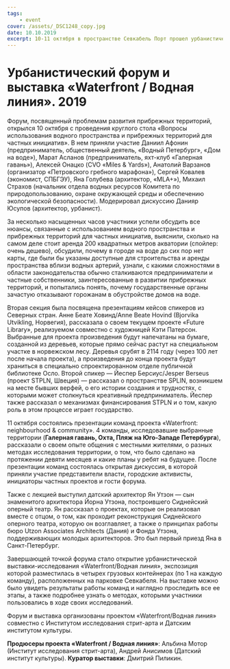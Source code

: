 ```yaml
---
tags:
    - event
cover: /assets/_DSC1248_copy.jpg
date: 10.10.2019
excerpt: 10-11 октября в пространстве Севкабель Порт прошел урбанистический форум «Waterfront/Водная линия», а также открылась одноименная выставка-исследование
---
```


# Урбанистический форум и выставка «Waterfront / Водная линия». 2019

Форум, посвященный проблемам развития прибрежных территорий, открылся 10 октября с проведения круглого стола «Вопросы использования водного пространства и прибрежных территорий для частных инициатив». В нем приняли участие Даниил Афонин (предприниматель, общественный деятель, «Водный Петербург», «Дом на воде»), Марат Асланов (предприниматель, яхт-клуб «Галерная гавань»), Алексей Онацко (CVO «Miles & Yards»), Анатолий Варзанов (организатор «Петровского гребного марафона»), Сергей Ковалев (экономист, СПБГЭУ), Яна Голубева (архитектор, «MLA+»), Михаил Страхов (начальник отдела водных ресурсов Комитета по природопользованию, охране окружающей среды и обеспечению экологической безопасности). Модерировал дискуссию Данияр Юсупов (архитектор, урбанист).

За несколько насыщенных часов участники успели обсудить все нюансы, связанные с использованием водного пространства и прибрежных территорий для частных инициатив, выяснили, сколько на самом деле стоит аренда 200 квадратных метров акватории (спойлер: очень дешево), обсудили, почему в городе на воде до сих пор нет карты, где были бы указаны доступные для строительства и аренды пространства вблизи водных артерий, узнали, с какими сложностями в области законодательства обычно сталкиваются предприниматели и частные собственники, заинтересованные в развитии прибрежных территорий, и попытались понять, почему государственные органы зачастую отказывают горожанам в обустройстве домов на воде.
 
Вторая секция была посвящена презентациям кейсов спикеров из Северных стран. Анне Беате Ховинд/Anne Beate Hovind (Bjorvika Utvikling, Норвегия), рассказала о своем текущем проекте «Future Library», реализуемом совместно с художницей Кэти Патерсон. Выбранные для проекта произведения будут напечатаны на бумаге, созданной из деревьев, которые прямо сейчас растут на специальном участке в норвежском лесу. Деревья срубят в 2114 году (через 100 лет после начала проекта), а произведения до конца проекта будут храниться в специально спроектированном отделе публичной библиотеке Осло. Второй спикер — Йеспер Берсиус/Jesper Berseus (проект STPLN, Швеция) — рассказал о пространстве SPLIN, возникшем на месте бывших верфей, о его истории создания и трудностях, с которыми может столкнуться креативный предприниматель. Йеспер также рассказал о механизмах финансирования STPLN и о том, какую роль в этом процессе играет государство. 
 
11 октября состоялись презентации команд проекта «Waterfront: neighbourhood & community». 4 команды, исследовавшие выбранные территории (**Галерная гавань, Охта, Пляж на Юго-Западе Петербурга**), рассказали о своем опыте общения с местными жителями, о разных методах исследования территории, о том, что было сделано на протяжении девяти месяцев и какие планы у ребят на будущее. После презентации команд состоялась открытая дискуссия, в которой приняли участие представители власти, городские активисты, инициаторы частных проектов и гости форума. 
 
Также с лекцией выступил датский архитектор Ян Утзон — сын знаменитого архитектора Йорна Утзона, построившего Сиднейский оперный театр. Ян рассказал о проектах, которые он реализовал вместе с отцом, о том, как проходит реконструкция Сиднейского оперного театра, которую он возглавляет, а также о принципах работы бюро Utzon Associates Architects (Дания) и Фонда Утзона, поддерживающих молодых архитекторов. Это был первый приезд Яна в Санкт-Петербург. 
 
Завершающей точкой форума стало открытие урбанистической выставки-исследования «Waterfront/Водная линия», экспозиция которой разместилась в четырех грузовых контейнерах (по 1 на каждую команду), расположенных на парковке Севкабеля. На выставке можно было увидеть результаты работы команд и наглядно проследить все ее этапы, а также подробнее узнать о методах, которыми участники пользовались в ходе своих исследований.
 
Форум и выставка организованы проектом «Waterfront/Водная линия» совместно с Институтом исследования стрит-арта и Датским институтом культуры. 
 
**Продюсеры проекта «Waterfront / Водная линия»**: Альбина Мотор (Институт исследования стрит-арта), Андрей Анисимов (Датский институт культуры). 
**Куратор выставки**: Дмитрий Пиликин.
